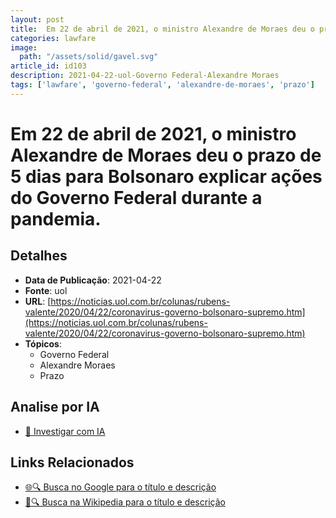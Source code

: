 ```yaml
---
layout: post
title:  Em 22 de abril de 2021, o ministro Alexandre de Moraes deu o prazo de 5 dias para Bolsonaro explicar ações do Governo Federal durante a pandemia.
categories: lawfare
image: 
  path: "/assets/solid/gavel.svg"
article_id: id103
description: 2021-04-22-uol-Governo Federal-Alexandre Moraes
tags: ['lawfare', 'governo-federal', 'alexandre-de-moraes', 'prazo']
---
```


# Em 22 de abril de 2021, o ministro Alexandre de Moraes deu o prazo de 5 dias para Bolsonaro explicar ações do Governo Federal durante a pandemia.

## Detalhes
- **Data de Publicação**: 2021-04-22
- **Fonte**: uol
- **URL**: [https://noticias.uol.com.br/colunas/rubens-valente/2020/04/22/coronavirus-governo-bolsonaro-supremo.htm](https://noticias.uol.com.br/colunas/rubens-valente/2020/04/22/coronavirus-governo-bolsonaro-supremo.htm)
- **Tópicos**:
  - Governo Federal
  - Alexandre Moraes
  - Prazo

## Analise por IA
- [🤖 Investigar com IA](https://www.perplexity.ai/search?q=%22not%C3%ADcia%20artigo%20Brasil%22%20Em%2022%20de%20abril%20de%202021%2C%20o%20ministro%20Alexandre%20de%20Moraes%20deu%20o%20prazo%20de%205%20dias%20para%20Bolsonaro%20explicar%20a%C3%A7%C3%B5es%20do%20Governo%20Federal%20durante%20a%20pandemia.%20uol%202021-04-22)

## Links Relacionados
- [🌐🔍 Busca no Google para o título e descrição](https://www.google.com/search?q=%22not%C3%ADcia%20artigo%20Brasil%22%20Em%2022%20de%20abril%20de%202021%2C%20o%20ministro%20Alexandre%20de%20Moraes%20deu%20o%20prazo%20de%205%20dias%20para%20Bolsonaro%20explicar%20a%C3%A7%C3%B5es%20do%20Governo%20Federal%20durante%20a%20pandemia.%20uol%202021-04-22)
- [📖🔍 Busca na Wikipedia para o título e descrição](https://pt.wikipedia.org/w/index.php?search=%22not%C3%ADcia%20artigo%20Brasil%22%20Em%2022%20de%20abril%20de%202021%2C%20o%20ministro%20Alexandre%20de%20Moraes%20deu%20o%20prazo%20de%205%20dias%20para%20Bolsonaro%20explicar%20a%C3%A7%C3%B5es%20do%20Governo%20Federal%20durante%20a%20pandemia.%20uol%202021-04-22)


